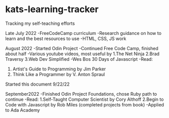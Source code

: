 # kats-learning-tracker
Tracking my self-teaching efforts

Late July 2022
-FreeCodeCamp curriculum
-Research guidance on how to learn and the best resources to use
-HTML, CSS, JS work
  
August 2022
-Started Odin Project
-Continued Free Code Camp, finished about half
-Various youtube videos, most useful by
  1.The Net Ninja
  2.Brad Traversy
  3.Web Dev Simplified
-Wes Bos 30 Days of Javascript
-Read:
  1. Artist's Guide to Programming by Jim Parker
  2. Think Like a Programmer by V. Anton Spraul
 
Started this document 9/22/22

 September2022
 -Finished Odin Project Foundations, chose Ruby path to continue
 -Read:
  1.Self-Taught Computer Scientist by Cory Althoff
  2.Begin to Code with Javascript by Rob Miles (completed projects from book)
 -Applied to Ada Academy
